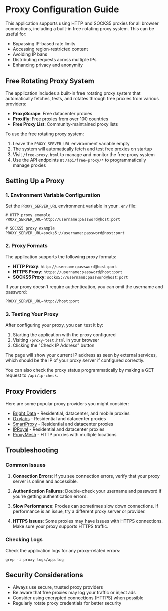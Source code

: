 # Proxy Configuration Guide

This application supports using HTTP and SOCKS5 proxies for all browser connections, including a built-in free rotating proxy system. This can be useful for:

- Bypassing IP-based rate limits
- Accessing region-restricted content
- Avoiding IP bans
- Distributing requests across multiple IPs
- Enhancing privacy and anonymity

## Free Rotating Proxy System

The application includes a built-in free rotating proxy system that automatically fetches, tests, and rotates through free proxies from various providers:

- **ProxyScrape**: Free datacenter proxies
- **Proxifly**: Free proxies from over 100 countries
- **Free Proxy List**: Community-maintained proxy lists

To use the free rotating proxy system:

1. Leave the `PROXY_SERVER_URL` environment variable empty
2. The system will automatically fetch and test free proxies on startup
3. Visit `/free-proxy.html` to manage and monitor the free proxy system
4. Use the API endpoints at `/api/free-proxy/*` to programmatically manage proxies

## Setting Up a Proxy

### 1. Environment Variable Configuration

Set the `PROXY_SERVER_URL` environment variable in your `.env` file:

```
# HTTP proxy example
PROXY_SERVER_URL=http://username:password@host:port

# SOCKS5 proxy example
PROXY_SERVER_URL=socks5://username:password@host:port
```

### 2. Proxy Formats

The application supports the following proxy formats:

- **HTTP Proxy**: `http://username:password@host:port`
- **HTTPS Proxy**: `https://username:password@host:port`
- **SOCKS5 Proxy**: `socks5://username:password@host:port`

If your proxy doesn't require authentication, you can omit the username and password:

```
PROXY_SERVER_URL=http://host:port
```

### 3. Testing Your Proxy

After configuring your proxy, you can test it by:

1. Starting the application with the proxy configured
2. Visiting `/proxy-test.html` in your browser
3. Clicking the "Check IP Address" button

The page will show your current IP address as seen by external services, which should be the IP of your proxy server if configured correctly.

You can also check the proxy status programmatically by making a GET request to `/api/ip-check`.

## Proxy Providers

Here are some popular proxy providers you might consider:

- [Bright Data](https://brightdata.com/) - Residential, datacenter, and mobile proxies
- [Oxylabs](https://oxylabs.io/) - Residential and datacenter proxies
- [SmartProxy](https://smartproxy.com/) - Residential and datacenter proxies
- [IPRoyal](https://iproyal.com/) - Residential and datacenter proxies
- [ProxyMesh](https://proxymesh.com/) - HTTP proxies with multiple locations

## Troubleshooting

### Common Issues

1. **Connection Errors**: If you see connection errors, verify that your proxy server is online and accessible.

2. **Authentication Failures**: Double-check your username and password if you're getting authentication errors.

3. **Slow Performance**: Proxies can sometimes slow down connections. If performance is an issue, try a different proxy server or provider.

4. **HTTPS Issues**: Some proxies may have issues with HTTPS connections. Make sure your proxy supports HTTPS traffic.

### Checking Logs

Check the application logs for any proxy-related errors:

```
grep -i proxy logs/app.log
```

## Security Considerations

- Always use secure, trusted proxy providers
- Be aware that free proxies may log your traffic or inject ads
- Consider using encrypted connections (HTTPS) when possible
- Regularly rotate proxy credentials for better security
